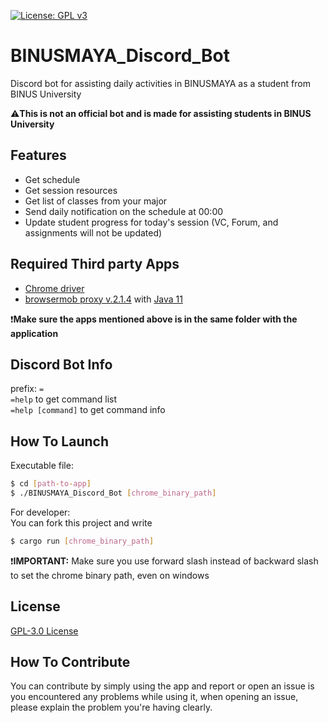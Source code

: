 [![License: GPL v3](https://img.shields.io/github/license/BryanEgbert/Binusmaya_Discord_Bot.svg)](https://www.gnu.org/licenses/gpl-3.0)
# BINUSMAYA_Discord_Bot
Discord bot for assisting daily activities in BINUSMAYA as a student from BINUS University

:warning:**This is not an official bot and is made for assisting students in BINUS University**

## Features
- Get schedule
- Get session resources
- Get list of classes from your major
- Send daily notification on the schedule at 00:00
- Update student progress for today's session (VC, Forum, and assignments will not be updated)

## Required Third party Apps
- [Chrome driver](https://chromedriver.chromium.org/downloads)
- [browsermob proxy v.2.1.4](http://bmp.lightbody.net) with [Java 11](https://www.oracle.com/java/technologies/downloads/#java11)

:heavy_exclamation_mark:**Make sure the apps mentioned above is in the same folder with the application**

## Discord Bot Info
prefix: `=`  
`=help` to get command list  
`=help [command]` to get command info

## How To Launch
Executable file:
```sh
$ cd [path-to-app]
$ ./BINUSMAYA_Discord_Bot [chrome_binary_path]
```
For developer:  
You can fork this project and write 
```sh
$ cargo run [chrome_binary_path]
```

:heavy_exclamation_mark:**IMPORTANT:** Make sure you use forward slash instead of backward slash to set the chrome binary path, even on windows

## License
[GPL-3.0 License](LICENSE)

## How To Contribute
You can contribute by simply using the app and report or open an issue is you encountered any problems while using it, when opening an issue, please explain the problem you're having clearly.
